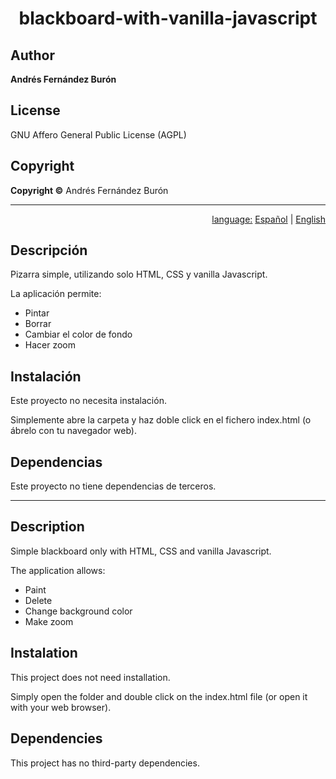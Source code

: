 
<div align="center">

# blackboard-with-vanilla-javascript
</div>

## Author
**Andrés Fernández Burón**

## License
GNU Affero General Public License (AGPL)

## Copyright
**Copyright &copy;** Andrés Fernández Burón

<hr>

<div align="right">
<u>language:</u> <a href="#readme-es">Español</a> | <a href="#readme-en">English</a>
</div>

<div id="readme-es">

## Descripción
Pizarra simple, utilizando solo HTML, CSS y vanilla Javascript.

La aplicación permite:
- Pintar
- Borrar
- Cambiar el color de fondo
- Hacer zoom

## Instalación
Este proyecto no necesita instalación.

Simplemente abre la carpeta y haz doble click en el fichero index.html (o ábrelo con tu navegador web).

## Dependencias
Este proyecto no tiene dependencias de terceros.
</div>

<hr>

<div id="readme-en">

## Description
Simple blackboard only with HTML, CSS and vanilla Javascript.

The application allows:
- Paint
- Delete
- Change background color
- Make zoom

## Instalation
This project does not need installation.

Simply open the folder and double click on the index.html file (or open it with your web browser).

## Dependencies
This project has no third-party dependencies.
</div>





<div>
</div>







